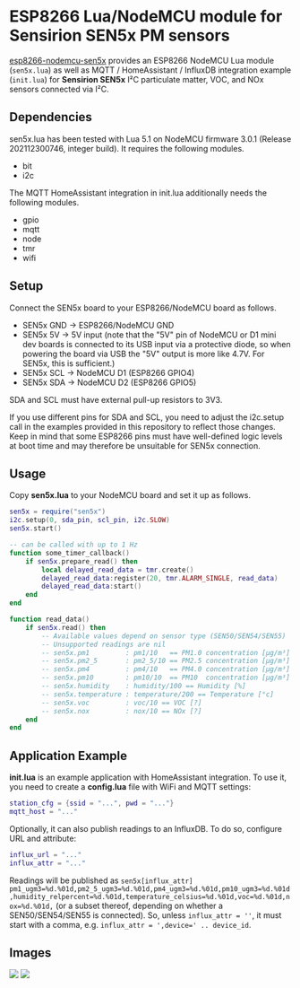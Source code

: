 # ESP8266 Lua/NodeMCU module for Sensirion SEN5x PM sensors

[esp8266-nodemcu-sen5x](https://finalrewind.org/projects/esp8266-nodemcu-sen5x/)
provides an ESP8266 NodeMCU Lua module (`sen5x.lua`) as well as MQTT /
HomeAssistant / InfluxDB integration example (`init.lua`) for **Sensirion
SEN5x** I²C particulate matter, VOC, and NOx sensors connected via I²C.

## Dependencies

sen5x.lua has been tested with Lua 5.1 on NodeMCU firmware 3.0.1 (Release
202112300746, integer build). It requires the following modules.

* bit
* i2c

The MQTT HomeAssistant integration in init.lua additionally needs the following
modules.

* gpio
* mqtt
* node
* tmr
* wifi

## Setup

Connect the SEN5x board to your ESP8266/NodeMCU board as follows.

* SEN5x GND → ESP8266/NodeMCU GND
* SEN5x 5V → 5V input (note that the "5V" pin of NodeMCU or D1 mini dev boards is connected to its USB input via a protective diode, so when powering the board via USB the "5V" output is more like 4.7V. For SEN5x, this is sufficient.)
* SEN5x SCL → NodeMCU D1 (ESP8266 GPIO4)
* SEN5x SDA → NodeMCU D2 (ESP8266 GPIO5)

SDA and SCL must have external pull-up resistors to 3V3.

If you use different pins for SDA and SCL, you need to adjust the
i2c.setup call in the examples provided in this repository to reflect
those changes. Keep in mind that some ESP8266 pins must have well-defined logic
levels at boot time and may therefore be unsuitable for SEN5x connection.

## Usage

Copy **sen5x.lua** to your NodeMCU board and set it up as follows.

```lua
sen5x = require("sen5x")
i2c.setup(0, sda_pin, scl_pin, i2c.SLOW)
sen5x.start()

-- can be called with up to 1 Hz
function some_timer_callback()
	if sen5x.prepare_read() then
		local delayed_read_data = tmr.create()
		delayed_read_data:register(20, tmr.ALARM_SINGLE, read_data)
		delayed_read_data:start()
	end
end

function read_data()
	if sen5x.read() then
		-- Available values depend on sensor type (SEN50/SEN54/SEN55)
		-- Unsupported readings are nil
		-- sen5x.pm1         : pm1/10   == PM1.0 concentration [µg/m³]
		-- sen5x.pm2_5       : pm2_5/10 == PM2.5 concentration [µg/m³]
		-- sen5x.pm4         : pm4/10   == PM4.0 concentration [µg/m³]
		-- sen5x.pm10        : pm10/10  == PM10  concentration [µg/m³]
		-- sen5x.humidity    : humidity/100 == Humidity [%]
		-- sen5x.temperature : temperature/200 == Temperature [°c]
		-- sen5x.voc         : voc/10 == VOC [?]
		-- sen5x.nox         : nox/10 == NOx [?]
	end
end
```

## Application Example

**init.lua** is an example application with HomeAssistant integration.
To use it, you need to create a **config.lua** file with WiFi and MQTT settings:

```lua
station_cfg = {ssid = "...", pwd = "..."}
mqtt_host = "..."
```

Optionally, it can also publish readings to an InfluxDB.
To do so, configure URL and attribute:

```lua
influx_url = "..."
influx_attr = "..."
```

Readings will be published as `sen5x[influx_attr] pm1_ugm3=%d.%01d,pm2_5_ugm3=%d.%01d,pm4_ugm3=%d.%01d,pm10_ugm3=%d.%01d,humidity_relpercent=%d.%01d,temperature_celsius=%d.%01d,voc=%d.%01d,nox=%d.%01d,`
(or a subset thereof, depending on whether a SEN50/SEN54/SEN55 is connected).
So, unless `influx_attr = ''`, it must start with a comma, e.g. `influx_attr = ',device=' .. device_id`.

## Images

![](https://finalrewind.org/projects/esp8266-nodemcu-sen5x/media/preview.jpg)
![](https://finalrewind.org/projects/esp8266-nodemcu-sen5x/media/hass.png)

